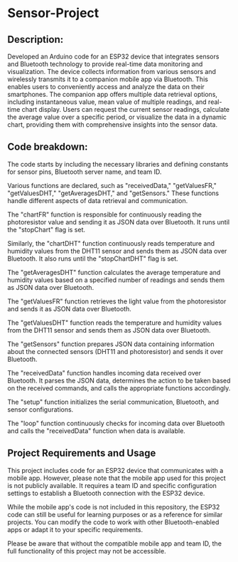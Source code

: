 # Sensor-Project
## Description:

Developed an Arduino code for an ESP32 device that integrates sensors and Bluetooth technology to provide real-time data monitoring and visualization. The device collects information from various sensors and wirelessly transmits it to a companion mobile app via Bluetooth. This enables users to conveniently access and analyze the data on their smartphones.
The companion app offers multiple data retrieval options, including instantaneous value, mean value of multiple readings, and real-time chart display. Users can request the current sensor readings, calculate the average value over a specific period, or visualize the data in a dynamic chart, providing them with comprehensive insights into the sensor data.

## Code breakdown:

The code starts by including the necessary libraries and defining constants for sensor pins, Bluetooth server name, and team ID.

Various functions are declared, such as "receivedData," "getValuesFR," "getValuesDHT," "getAveragesDHT," and "getSensors." These functions handle different aspects of data retrieval and communication.

The "chartFR" function is responsible for continuously reading the photoresistor value and sending it as JSON data over Bluetooth. It runs until the "stopChart" flag is set.

Similarly, the "chartDHT" function continuously reads temperature and humidity values from the DHT11 sensor and sends them as JSON data over Bluetooth. It also runs until the "stopChartDHT" flag is set.

The "getAveragesDHT" function calculates the average temperature and humidity values based on a specified number of readings and sends them as JSON data over Bluetooth.

The "getValuesFR" function retrieves the light value from the photoresistor and sends it as JSON data over Bluetooth.

The "getValuesDHT" function reads the temperature and humidity values from the DHT11 sensor and sends them as JSON data over Bluetooth.

The "getSensors" function prepares JSON data containing information about the connected sensors (DHT11 and photoresistor) and sends it over Bluetooth.

The "receivedData" function handles incoming data received over Bluetooth. It parses the JSON data, determines the action to be taken based on the received commands, and calls the appropriate functions accordingly.

The "setup" function initializes the serial communication, Bluetooth, and sensor configurations.

The "loop" function continuously checks for incoming data over Bluetooth and calls the "receivedData" function when data is available.

## Project Requirements and Usage

This project includes code for an ESP32 device that communicates with a mobile app. However, please note that the mobile app used for this project is not publicly available. It requires a team ID and specific configuration settings to establish a Bluetooth connection with the ESP32 device.

While the mobile app's code is not included in this repository, the ESP32 code can still be useful for learning purposes or as a reference for similar projects. You can modify the code to work with other Bluetooth-enabled apps or adapt it to your specific requirements.

Please be aware that without the compatible mobile app and team ID, the full functionality of this project may not be accessible.

